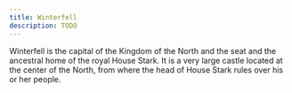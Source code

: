```yaml
---
title: Winterfell
description: TODO
---
```


Winterfell is the capital of the Kingdom of the North and the seat and the ancestral home of the royal House Stark. It is a very large castle located at the center of the North, from where the head of House Stark rules over his or her people.